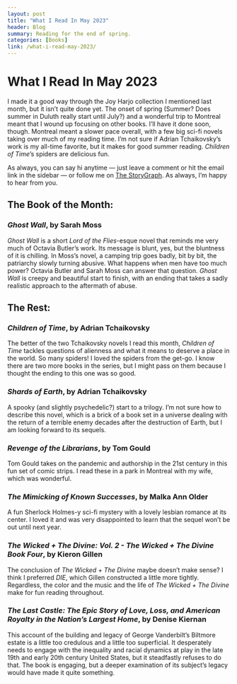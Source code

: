 ```yaml
---
layout: post
title: "What I Read In May 2023" 
header: Blog
summary: Reading for the end of spring.
categories: [Books]
link: /what-i-read-may-2023/
---
```

# What I Read In May 2023
I made it a good way through the Joy Harjo collection I mentioned last month, but it isn’t quite done yet. The onset of spring (Summer? Does summer in Duluth really start until July?) and a wonderful trip to Montreal meant that I wound up focusing on other books. I’ll have it done soon, though. Montreal meant a slower pace overall, with a few big sci-fi novels taking over much of my reading time. I’m not sure if Adrian Tchaikovsky’s work is my all-time favorite, but it makes for good summer reading. *Children of Time*’s spiders are delicious fun. 

As always, you can say hi anytime — just leave a comment or hit the email link in the sidebar — or follow me on [The StoryGraph](https://app.thestorygraph.com/profile/wishfulwriting). As always, I’m happy to hear from you.

## The Book of the Month:
### *Ghost Wall*, by Sarah Moss
*Ghost Wall* is a short *Lord of the Flies*-esque novel that reminds me very much of Octavia Butler’s work. Its message is blunt, yes, but the bluntness of it is chilling. In Moss’s novel, a camping trip goes badly, bit by bit, the patriarchy slowly turning abusive. What happens when men have too much power? Octavia Butler and Sarah Moss can answer that question. *Ghost Wall* is creepy and beautiful start to finish, with an ending that takes a sadly realistic approach to the aftermath of abuse.

## The Rest:
### *Children of Time*, by Adrian Tchaikovsky
The better of the two Tchaikovsky novels I read this month, *Children of Time* tackles questions of alienness and what it means to deserve a place in the world. So many spiders! I loved the spiders from the get-go. I know there are two more books in the series, but I might pass on them because I thought the ending to this one was so good. 
### *Shards of Earth*, by Adrian Tchaikovsky
A spooky (and slightly psychedelic?) start to a trilogy. I’m not sure how to describe this novel, which is a brick of a book set in a universe dealing with the return of a terrible enemy decades after the destruction of Earth, but I am looking forward to its sequels.
### *Revenge of the Librarians*, by Tom Gould
Tom Gould takes on the pandemic and authorship in the 21st century in this fun set of comic strips. I read these in a park in Montreal with my wife, which was wonderful.
### *The Mimicking of Known Successes*, by Malka Ann Older
A fun Sherlock Holmes-y sci-fi mystery with a lovely lesbian romance at its center. I loved it and was very disappointed to learn that the sequel won’t be out until next year. 
### *The Wicked + The Divine: Vol. 2 - The Wicked + The Divine Book Four*, by Kieron Gillen
The conclusion of *The Wicked + The Divine* maybe doesn’t make sense? I think I preferred *DIE*, which Gillen constructed a little more tightly. Regardless, the color and the music and the life of *The Wicked + The Divine* make for fun reading throughout.
### *The Last Castle: The Epic Story of Love, Loss, and American Royalty in the Nation’s Largest Home*, by Denise Kiernan
This account of the building and legacy of George Vanderbilt’s Biltmore estate is a little too credulous and a little too superficial. It desperately needs to engage with the inequality and racial dynamics at play in the late 19th and early 20th century United States, but it steadfastly refuses to do that. The book is engaging, but a deeper examination of its subject’s legacy would have made it quite something.






